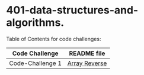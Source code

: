 # 401-data-structures-and-algorithms.

Table of Contents for code challenges:

| Code Challenge   | README file                                |
| ---------------- | ------------------------------------------ |
| Code-Challenge 1 | [Array Reverse](CodeChallenge-1/README.md) |
